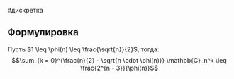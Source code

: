 #дискретка 
## Формулировка
Пусть $1 \leq \phi(n) \leq \frac{\sqrt{n}}{2}$, тогда: $$\sum_{k = 0}^{\frac{n}{2} - \sqrt{n \cdot \phi(n)}} \mathbb{C}_n^k \leq \frac{2^{n - 3}}{\phi(n)}$$